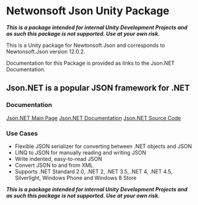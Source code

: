 # Netwonsoft Json Unity Package

***This is a package intended for internal Unity Development Projects and as such this package is not supported. Use at
your own risk.***

This is a Unity package for Newtonsoft Json and corresponds to Newtonsoft.Json version 12.0.2.

Documentation for this Package is provided as links to the Json.NET Documentation.

## Json.NET is a popular JSON framework for .NET

### Documentation

[Json.NET Main Page](https://www.newtonsoft.com/json)
[Json.NET Documentation](https://www.newtonsoft.com/json/help/html/Introduction.htm)
[Json.NET Source Code](https://github.com/JamesNK/Newtonsoft.Json)

### Use Cases

- Flexible JSON serializer for converting between .NET objects and JSON
- LINQ to JSON for manually reading and writing JSON
- Write indented, easy-to-read JSON
- Convert JSON to and from XML
- Supports .NET Standard 2.0, .NET 2, .NET 3.5, .NET 4, .NET 4.5, Silverlight, Windows Phone and Windows 8 Store

***This is a package intended for internal Unity Development Projects and as such this package is not supported. Use at
your own risk.***

